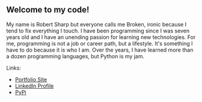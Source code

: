 ## Welcome to my code!
My name is Robert Sharp but everyone calls me Broken, ironic because I tend to fix everything I touch. I have been programming since I was seven years old and I have an unending passion for learning new technologies. For me, programming is not a job or career path, but a lifestyle. It's something I have to do because it is who I am. Over the years, I have learned more than a dozen programming languages, but Python is my jam.

Links: 
- [Portfolio Site](https://sharpdesigndigital.com/)
- [LinkedIn Profile](https://www.linkedin.com/in/robert-w-sharp/)
- [PyPi](https://pypi.org/user/Broken/)
